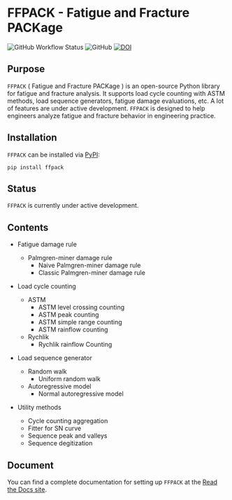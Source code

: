 # FFPACK - Fatigue and Fracture PACKage

![GitHub Workflow Status](https://img.shields.io/github/actions/workflow/status/dpzhuX/ffpack/python-package.yml?branch=main)
![GitHub](https://img.shields.io/github/license/dpzhuX/ffpack)
[![DOI](https://zenodo.org/badge/575208693.svg)](https://zenodo.org/badge/latestdoi/575208693)

## Purpose
`FFPACK` ( Fatigue and Fracture PACKage ) is an open-source Python library for fatigue and fracture analysis. It supports load cycle counting with ASTM methods, load sequence generators, fatigue damage evaluations, etc. A lot of features are under active development. `FFPACK` is designed to help engineers analyze fatigue and fracture behavior in engineering practice.

## Installation

`FFPACK` can be installed via [PyPI](https://pypi.org/project/ffpack/):

```
pip install ffpack
```

## Status

`FFPACK` is currently under active development. 

## Contents

* Fatigue damage rule
    * Palmgren-miner damage rule
        * Naive Palmgren-miner damage rule
        * Classic Palmgren-miner damage rule

* Load cycle counting
    * ASTM
        * ASTM level crossing counting
        * ASTM peak counting
        * ASTM simple range counting
        * ASTM rainflow counting
    * Rychlik
        * Rychlik rainflow Counting

* Load sequence generator
    * Random walk
        * Uniform random walk
    * Autoregressive model
        * Normal autoregressive model

* Utility methods
    * Cycle counting aggregation
    * Fitter for SN curve
    * Sequence peak and valleys
    * Sequence degitization

## Document

You can find a complete documentation for setting up `FFPACK` at the [Read the Docs site](https://ffpack.readthedocs.io/en/latest/).
